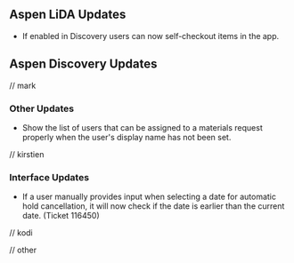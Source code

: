 ## Aspen LiDA Updates
- If enabled in Discovery users can now self-checkout items in the app.

## Aspen Discovery Updates

// mark
### Other Updates
- Show the list of users that can be assigned to a materials request properly when the user's display name has not been set.

// kirstien
### Interface Updates
- If a user manually provides input when selecting a date for automatic hold cancellation, it will now check if the date is earlier than the current date. (Ticket 116450)

// kodi

// other